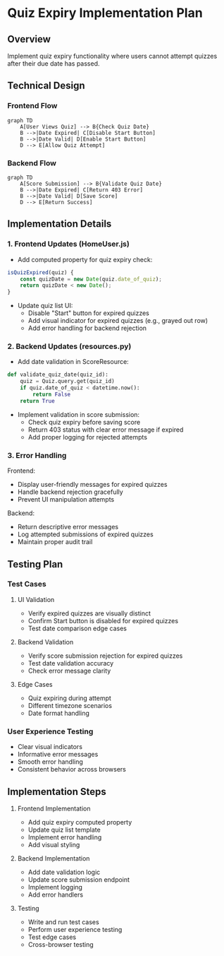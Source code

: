 # Quiz Expiry Implementation Plan

## Overview
Implement quiz expiry functionality where users cannot attempt quizzes after their due date has passed.

## Technical Design

### Frontend Flow
```mermaid
graph TD
    A[User Views Quiz] --> B{Check Quiz Date}
    B -->|Date Expired| C[Disable Start Button]
    B -->|Date Valid| D[Enable Start Button]
    D --> E[Allow Quiz Attempt]
```

### Backend Flow
```mermaid
graph TD
    A[Score Submission] --> B{Validate Quiz Date}
    B -->|Date Expired| C[Return 403 Error]
    B -->|Date Valid| D[Save Score]
    D --> E[Return Success]
```

## Implementation Details

### 1. Frontend Updates (HomeUser.js)

- Add computed property for quiz expiry check:
```javascript
isQuizExpired(quiz) {
    const quizDate = new Date(quiz.date_of_quiz);
    return quizDate < new Date();
}
```

- Update quiz list UI:
  - Disable "Start" button for expired quizzes
  - Add visual indicator for expired quizzes (e.g., grayed out row)
  - Add error handling for backend rejection

### 2. Backend Updates (resources.py)

- Add date validation in ScoreResource:
```python
def validate_quiz_date(quiz_id):
    quiz = Quiz.query.get(quiz_id)
    if quiz.date_of_quiz < datetime.now():
        return False
    return True
```

- Implement validation in score submission:
  - Check quiz expiry before saving score
  - Return 403 status with clear error message if expired
  - Add proper logging for rejected attempts

### 3. Error Handling

Frontend:
- Display user-friendly messages for expired quizzes
- Handle backend rejection gracefully
- Prevent UI manipulation attempts

Backend:
- Return descriptive error messages
- Log attempted submissions of expired quizzes
- Maintain proper audit trail

## Testing Plan

### Test Cases

1. UI Validation
   - Verify expired quizzes are visually distinct
   - Confirm Start button is disabled for expired quizzes
   - Test date comparison edge cases

2. Backend Validation
   - Verify score submission rejection for expired quizzes
   - Test date validation accuracy
   - Check error message clarity

3. Edge Cases
   - Quiz expiring during attempt
   - Different timezone scenarios
   - Date format handling

### User Experience Testing

- Clear visual indicators
- Informative error messages
- Smooth error handling
- Consistent behavior across browsers

## Implementation Steps

1. Frontend Implementation
   - Add quiz expiry computed property
   - Update quiz list template
   - Implement error handling
   - Add visual styling

2. Backend Implementation
   - Add date validation logic
   - Update score submission endpoint
   - Implement logging
   - Add error handlers

3. Testing
   - Write and run test cases
   - Perform user experience testing
   - Test edge cases
   - Cross-browser testing